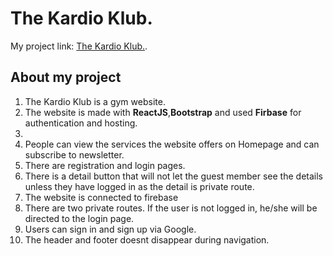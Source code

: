 # The Kardio Klub.


My project link: [The Kardio Klub.](https:/app/kardioklub-8494e.web.).

## About my project
<ol>
    <li>The Kardio Klub is a gym website.</li>
    <li>The website is made with <b>ReactJS</b>,<b>Bootstrap</b> and used <b>Firbase</b> for authentication and hosting.<li>
    <li>People can view the services the website offers on Homepage and can subscribe to newsletter.</li>
    <li>There are registration and login pages.</li>
    <li>There is a detail button that will not let the guest member see the details unless they have logged in as the detail is private route.
    <li>The website is connected to firebase</li>
    <li>There are two private routes. If the user is not logged in, he/she will be directed to the login page.</li>
    <li>Users can sign in and sign up via Google.</li>
    <li>The header and footer doesnt disappear during navigation.</li>
</ol>